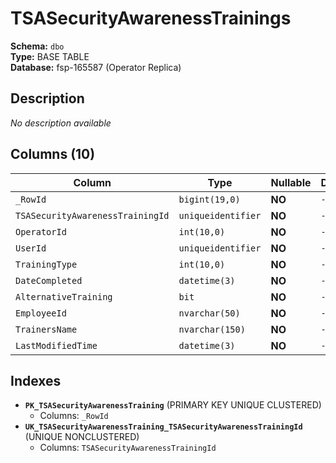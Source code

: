 # TSASecurityAwarenessTrainings

**Schema:** `dbo`  
**Type:** BASE TABLE  
**Database:** fsp-165587 (Operator Replica)

## Description

*No description available*

## Columns (10)

| Column | Type | Nullable | Default | Keys | Description |
|--------|------|----------|---------|------|-------------|
| `_RowId` | `bigint(19,0)` | **NO** | `-` | PK | - |
| `TSASecurityAwarenessTrainingId` | `uniqueidentifier` | **NO** | `-` | - | - |
| `OperatorId` | `int(10,0)` | **NO** | `-` | - | - |
| `UserId` | `uniqueidentifier` | **NO** | `-` | - | - |
| `TrainingType` | `int(10,0)` | **NO** | `-` | - | - |
| `DateCompleted` | `datetime(3)` | **NO** | `-` | - | - |
| `AlternativeTraining` | `bit` | **NO** | `-` | - | - |
| `EmployeeId` | `nvarchar(50)` | **NO** | `-` | - | - |
| `TrainersName` | `nvarchar(150)` | **NO** | `-` | - | - |
| `LastModifiedTime` | `datetime(3)` | **NO** | `-` | - | - |

## Indexes

- **`PK_TSASecurityAwarenessTraining`** (PRIMARY KEY UNIQUE CLUSTERED)
  - Columns: `_RowId`
- **`UK_TSASecurityAwarenessTraining_TSASecurityAwarenessTrainingId`** (UNIQUE NONCLUSTERED)
  - Columns: `TSASecurityAwarenessTrainingId`
